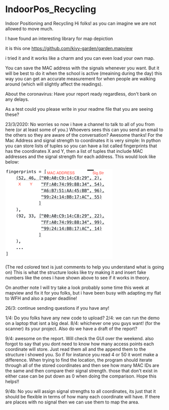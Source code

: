 # IndoorPos_Recycling
Indoor Positioning and Recycling
Hi folks! as you can imagine we are not allowed to move much.

I have found an interesting library for map depiction

it is this one https://github.com/kivy-garden/garden.mapview

i tried it and it works like a charm and you can even load your own map.


You can save the MAC address with the signals whenever you want. But it will be best to do it when the school is active (meaining during the day) this way you can get an accurate measurement for when people are walking around (which will slightly affect the readings).

About the coronavirus: Have your report ready regardless, don't bank on any delays.

As a test could you please write in your readme file that you are seeing these?

23/3/2020: No worries so now i have a channel to talk to all of you from here (or at least some of you.) Whoevers sees this can you send an email to the others so they are aware of the conversation? Awesome thanks!
  For the Mac Address and signal strength to coordinates it is very simple: In python you can store lists of tuples so you can have a list called fingerprints that has the coordinates X and Y, then a list of tuples that include MAC addresses and the signal strength for each address. This would look like below:
 
 <img src="fingerprint.png" width="340" height="284" />
 
(The red colored text is just comments to help you understand what is going on)
This is what the structure looks like try making it and insert fake numbers like the ones i have shown above to see if it works in theory.

  On another note I will try take a look probably some time this week at mapview and fix it for you folks, but i have been busy with adapting my flat to WFH and also a paper deadline!

26/3: continue sending questions if you have any!

1/4: Do you folks have any new code to upload?
2/4: we can run the demo on a laptop that isnt a big deal.
8/4: whichever one you guys want! (for the scanner) its your project. Also do we have a draft of the report?

9/4: awesome on the report. Will check the GUI over the weekend. also forgot to say that you dont need to know how many access points each coordinate will store. Just read them all and the append them to the structure i showed you. So if for instance you read 4 or 50 it wont make a difference. When trying to find the location, the program should iterate through all of the stored coordinates and then see how many MAC IDs are the same and then compare their signal strength. those that don't exist in either case can be put down as 0 when doing the comparison. Hope this helps!!

9/4b: No you will assign signal strengths to all coordinates, its just that it should be flexible in terms of how many each coordinate will have. If there are places with no signal then we can use them to map the area.
